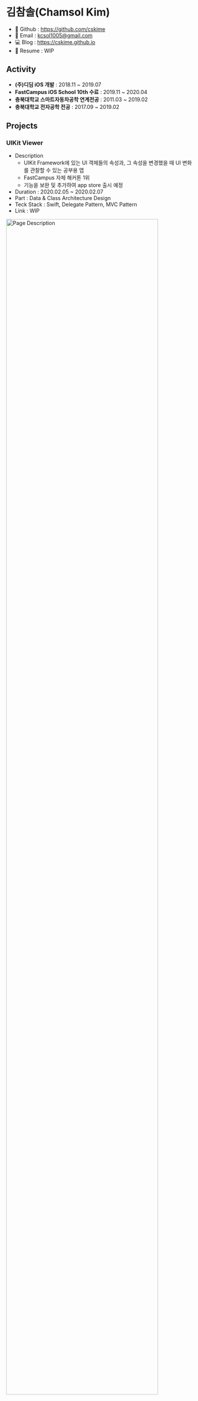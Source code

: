 # 김참솔(Chamsol Kim)

- 🐙 Github : https://github.com/cskime
- 📧 Email : kcsol1005@gmail.com
- 💻 Blog : https://cskime.github.io
- 📝 Resume : WIP

## Activity

- **(주)디딤 iOS 개발** : 2018.11 ~ 2019.07
- **FastCampus iOS School 10th 수료** : 2019.11 ~ 2020.04
- **충북대학교 스마트자동차공학 연계전공** : 2011.03 ~ 2019.02
- **충북대학교 전자공학 전공** : 2017.09 ~ 2019.02

## Projects

### UIKit Viewer

- Description
  - UIKit Framework에 있는 UI 객체들의 속성과, 그 속성을 변경했을 때 UI 변화를 관찰할 수 있는 공부용 앱
  - FastCampus 자체 해커톤 1위
  - 기능을 보완 및 추가하여 app store 출시 예정
- Duration : 2020.02.05 ~ 2020.02.07
- Part : Data & Class Architecture Design
- Teck Stack : Swift, Delegate Pattern, MVC Pattern
- Link : WIP

<img src="Projects/Hackathon-UIKitViewer/images/page-description.png" alt="Page Description" width="90%">

### Pet Walk

- Description
  - 목표지점을 부여하여 강아지와 산책하는 것에 동기를 부여하기 위한 앱
  - FastCampus 자체 해커톤 2위
- Duration : 2020.01.15 ~ 20.01.17
- Part : Data Architecture Design, Firestore 연동, MapKit & CoreLocation
- Teck Stack : Swift, Cloud Firestore, MapKit, CoreLocation, UIView Animation
- Link : WIP

<img src="Projects/Hackathon-PetWalk/images/page-description.png" alt="Page Description" width="90%">

### Femora

- Description : (주) 디딤에서 개발한 iPad app
- Duration : 2018.11 ~ 2019.04
- Teck Stack : Swift, Objective-C, C#, SQLite, Git
- Link : http://didim-korea.com/product/

<img src="Projects/Femora/images/page-description.png" alt="Page Description" width="50%">